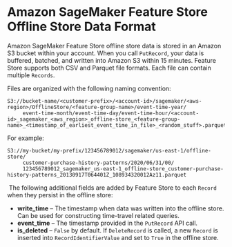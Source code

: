# Amazon SageMaker Feature Store Offline Store Data Format<a name="feature-store-offline"></a>

 Amazon SageMaker Feature Store offline store data is stored in an Amazon S3 bucket within your account\. When you call `PutRecord`, your data is buffered, batched, and written into Amazon S3 within 15 minutes\. Feature Store supports both CSV and Parquet file formats\. Each file can contain multiple `Records`\.  

 Files are organized with the following naming convention: 

```
S3://bucket-name/<customer-prefix>/<account-id>/sagemaker/<aws-region>/OfflineStore/<feature-group-name>/event-time-year/
     event-time-month/event-time-day/event-time-hour/<account-id>_sagemaker_<aws_region>_offline-store_<feature-group-name>_<timestamp_of_earliest_event_time_in_file>_<random_stuff>.parquet
```

 For example: 

```
S3://my-bucket/my-prefix/123456789012/sagemaker/us-east-1/offline-store/
     customer-purchase-history-patterns/2020/06/31/00/
     123456789012_sagemaker_us-east-1_offline-store_customer-purchase-history-patterns_20130917T064401Z_108934320012Az11.parquet
```

  The following additional fields are added by Feature Store to each `Record` when they persist in the offline store:  
+  **write\_time** – The timestamp when data was written into the offline store\. Can be used for constructing time\-travel related queries\. 
+  **event\_time** – The timestamp provided in the `PutRecord` API call\. 
+  **is\_deleted** – `False` by default\. If `DeleteRecord` is called, a new `Record` is inserted into `RecordIdentifierValue` and set to `True` in the offline store\. 